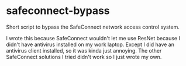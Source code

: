 # safeconnect-bypass
Short script to bypass the SafeConnect network access control system.

I wrote this because SafeConnect wouldn't let me use ResNet because I didn't have antivirus installed on my work laptop. Except I did have an antivirus client installed, so it was kinda just annoying. The other SafeConnect solutions I tried didn't work so I just wrote my own.
